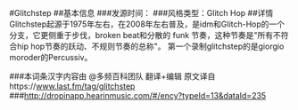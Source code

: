 #Glitchstep
##基本信息
###发源时间：
###风格类型：Glitch Hop
##详情
Glitchstep起源于1975年左右，在2008年左右普及，是idm和Glitch-Hop的一个分支，它更侧重于步伐，broken beat和分散的
funk 节奏，这种节奏是"所有不符合hip hop节奏的跃动、不规则节奏的总称"。 第一个录制glitchstep的是giorgio
moroder的Percussiv。





###本词条汉字内容由 @多频百科团队 翻译+编辑
原文译自https://www.last.fm/tag/glitchstep
###http://dropinapp.hearinmusic.com/#/ency?typeId=13&dataId=235
